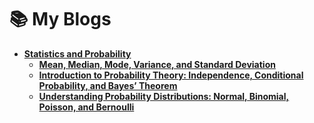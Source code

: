 # 📚 My Blogs

- [**Statistics and Probability**](https://medium.com/@apurva.mandalika96/)
  - [**Mean, Median, Mode, Variance, and Standard Deviation**](https://medium.com/@apurva.mandalika96/statistics-for-data-science-1-mean-median-mode-variance-and-standard-deviation-5d8b83084a3c)
  - [**Introduction to Probability Theory: Independence, Conditional Probability, and Bayes’ Theorem**](https://statistics-and-probability-basics.blogspot.com/2025/04/introduction-to-probability-theory.html)
  - [**Understanding Probability Distributions: Normal, Binomial, Poisson, and Bernoulli**](https://statistics-and-probability-basics.blogspot.com/2025/05/understanding-probability-distributions.html)
